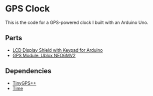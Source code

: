 # GPS Clock

This is the code for a GPS-powered clock I built with an Arduino Uno.


## Parts

 - [LCD Display Shield with Keypad for Arduino](https://tinkersphere.com/shields/302-lcd-display-shield-with-keypad-for-arduino.html)
 - [GPS Module: Ublox NEO6MV2
](https://tinkersphere.com/sensors/1226-gps-module-ublox-neo6mv2.html)


## Dependencies

 - [TinyGPS++](https://github.com/mikalhart/TinyGPSPlus)
 - [Time](https://github.com/PaulStoffregen/Time)
